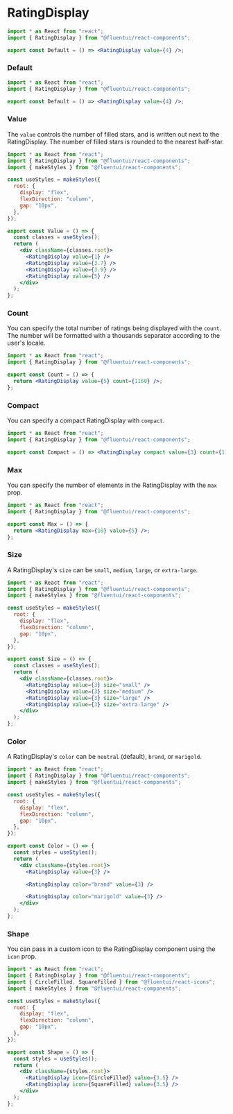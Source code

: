 # RatingDisplay

```jsx
import * as React from "react";
import { RatingDisplay } from "@fluentui/react-components";

export const Default = () => <RatingDisplay value={4} />;
```

### Default

```jsx
import * as React from "react";
import { RatingDisplay } from "@fluentui/react-components";

export const Default = () => <RatingDisplay value={4} />;
```

### Value

The `value` controls the number of filled stars, and is written out next to the RatingDisplay. The number of filled stars is rounded to the nearest half-star.

```jsx
import * as React from "react";
import { RatingDisplay } from "@fluentui/react-components";
import { makeStyles } from "@fluentui/react-components";

const useStyles = makeStyles({
  root: {
    display: "flex",
    flexDirection: "column",
    gap: "10px",
  },
});

export const Value = () => {
  const classes = useStyles();
  return (
    <div className={classes.root}>
      <RatingDisplay value={1} />
      <RatingDisplay value={3.7} />
      <RatingDisplay value={3.9} />
      <RatingDisplay value={5} />
    </div>
  );
};
```

### Count

You can specify the total number of ratings being displayed with the `count`. The number will be formatted with a thousands separator according to the user's locale.

```jsx
import * as React from "react";
import { RatingDisplay } from "@fluentui/react-components";

export const Count = () => {
  return <RatingDisplay value={5} count={1160} />;
};
```

### Compact

You can specify a compact RatingDisplay with `compact`.

```jsx
import * as React from "react";
import { RatingDisplay } from "@fluentui/react-components";

export const Compact = () => <RatingDisplay compact value={3} count={1160} />;
```

### Max

You can specify the number of elements in the RatingDisplay with the `max` prop.

```jsx
import * as React from "react";
import { RatingDisplay } from "@fluentui/react-components";

export const Max = () => {
  return <RatingDisplay max={10} value={5} />;
};
```

### Size

A RatingDisplay's `size` can be `small`, `medium`, `large`, or `extra-large`.

```jsx
import * as React from "react";
import { RatingDisplay } from "@fluentui/react-components";
import { makeStyles } from "@fluentui/react-components";

const useStyles = makeStyles({
  root: {
    display: "flex",
    flexDirection: "column",
    gap: "10px",
  },
});

export const Size = () => {
  const classes = useStyles();
  return (
    <div className={classes.root}>
      <RatingDisplay value={3} size="small" />
      <RatingDisplay value={3} size="medium" />
      <RatingDisplay value={3} size="large" />
      <RatingDisplay value={3} size="extra-large" />
    </div>
  );
};
```

### Color

A RatingDisplay's `color` can be `neutral` (default), `brand`, or `marigold`.

```jsx
import * as React from "react";
import { RatingDisplay } from "@fluentui/react-components";
import { makeStyles } from "@fluentui/react-components";

const useStyles = makeStyles({
  root: {
    display: "flex",
    flexDirection: "column",
    gap: "10px",
  },
});

export const Color = () => {
  const styles = useStyles();
  return (
    <div className={styles.root}>
      <RatingDisplay value={3} />

      <RatingDisplay color="brand" value={3} />

      <RatingDisplay color="marigold" value={3} />
    </div>
  );
};
```

### Shape

You can pass in a custom icon to the RatingDisplay component using the `icon` prop.

```jsx
import * as React from "react";
import { RatingDisplay } from "@fluentui/react-components";
import { CircleFilled, SquareFilled } from "@fluentui/react-icons";
import { makeStyles } from "@fluentui/react-components";

const useStyles = makeStyles({
  root: {
    display: "flex",
    flexDirection: "column",
    gap: "10px",
  },
});

export const Shape = () => {
  const styles = useStyles();
  return (
    <div className={styles.root}>
      <RatingDisplay icon={CircleFilled} value={3.5} />
      <RatingDisplay icon={SquareFilled} value={3.5} />
    </div>
  );
};
```